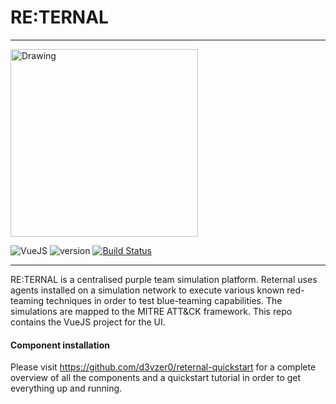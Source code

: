 #  RE:TERNAL
-------------

<img src="https://i.postimg.cc/7hwhx4Dp/reternal.png" alt="Drawing" style="width: 300px;"/>

![VueJS](https://img.shields.io/badge/VueJS-2-green.svg)
![version](https://img.shields.io/badge/Version-Alpha_0.0.1-orange.svg)
[![Build Status](https://travis-ci.com/d3vzer0/reternal-ui.svg?branch=development)](https://travis-ci.com/d3vzer0/reternal-ui)

---------------------

RE:TERNAL is a centralised purple team simulation platform. Reternal uses agents installed on a simulation network to execute various known
red-teaming techniques in order to test blue-teaming capabilities. The simulations are mapped to the MITRE ATT&CK framework. This repo contains
the VueJS project for the UI.

#### Component installation
Please visit https://github.com/d3vzer0/reternal-quickstart for a complete overview of all the components and a quickstart tutorial in order to get everything up and running.


